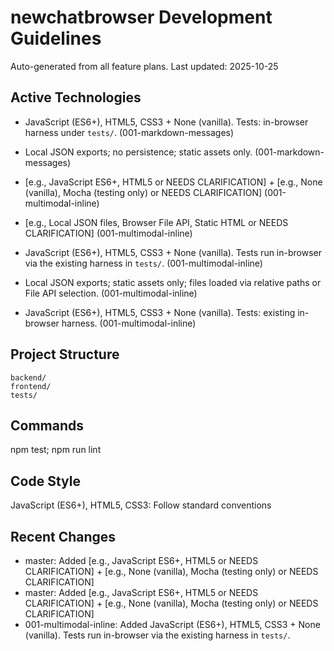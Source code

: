 ﻿# newchatbrowser Development Guidelines

Auto-generated from all feature plans. Last updated: 2025-10-25

## Active Technologies
- JavaScript (ES6+), HTML5, CSS3 + None (vanilla). Tests: in-browser harness under `tests/`. (001-markdown-messages)
- Local JSON exports; no persistence; static assets only. (001-markdown-messages)
- [e.g., JavaScript ES6+, HTML5 or NEEDS CLARIFICATION] + [e.g., None (vanilla), Mocha (testing only) or NEEDS CLARIFICATION] (001-multimodal-inline)
- [e.g., Local JSON files, Browser File API, Static HTML or NEEDS CLARIFICATION] (001-multimodal-inline)
- JavaScript (ES6+), HTML5, CSS3 + None (vanilla). Tests run in-browser via the existing harness in `tests/`. (001-multimodal-inline)
- Local JSON exports; static assets only; files loaded via relative paths or File API selection. (001-multimodal-inline)

- JavaScript (ES6+), HTML5, CSS3 + None (vanilla). Tests: existing in-browser harness. (001-multimodal-inline)

## Project Structure

```text
backend/
frontend/
tests/
```

## Commands

npm test; npm run lint

## Code Style

JavaScript (ES6+), HTML5, CSS3: Follow standard conventions

## Recent Changes
- master: Added [e.g., JavaScript ES6+, HTML5 or NEEDS CLARIFICATION] + [e.g., None (vanilla), Mocha (testing only) or NEEDS CLARIFICATION]
- master: Added [e.g., JavaScript ES6+, HTML5 or NEEDS CLARIFICATION] + [e.g., None (vanilla), Mocha (testing only) or NEEDS CLARIFICATION]
- 001-multimodal-inline: Added JavaScript (ES6+), HTML5, CSS3 + None (vanilla). Tests run in-browser via the existing harness in `tests/`.


<!-- MANUAL ADDITIONS START -->
<!-- MANUAL ADDITIONS END -->
